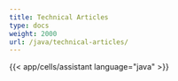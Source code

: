 ```yaml
---
title: Technical Articles
type: docs
weight: 2000
url: /java/technical-articles/
---
```


{{< app/cells/assistant language="java" >}}